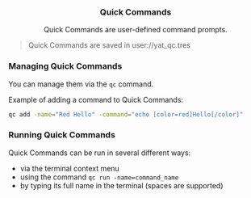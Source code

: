 <div align="center">
 <h3>Quick Commands</h1>
 <p>Quick Commands are user-defined command prompts.</p>
</div>

> Quick Commands are saved in user://yat_qc.tres

### Managing Quick Commands

You can manage them via the `qc` command.

Example of adding a command to Quick Commands:

```bash
qc add -name="Red Hello" -command="echo [color=red]Hello[/color]"
```

### Running Quick Commands

Quick Commands can be run in several different ways:

- via the terminal context menu
- using the command `qc run -name=command_name`
- by typing its full name in the terminal (spaces are supported)
